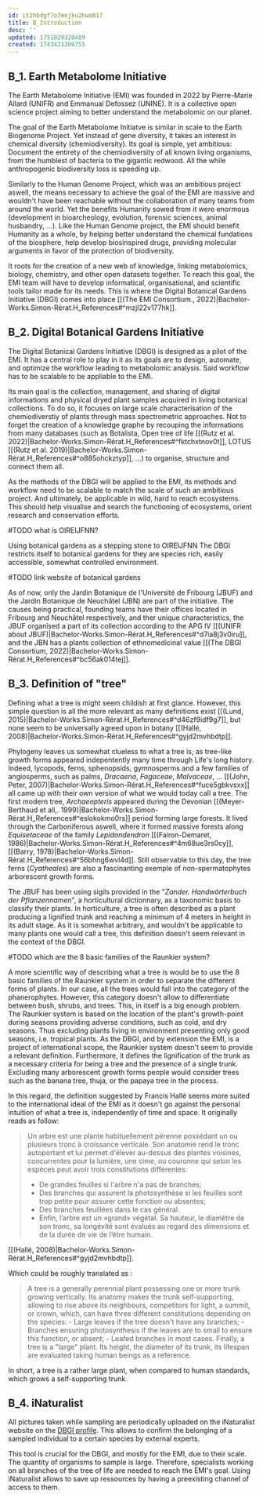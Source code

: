```yaml
---
id: it2hbdgf7o7mejku2hwo817
title: B_Introduction
desc: ''
updated: 1751029320489
created: 1743421306755
---
```


## B_1. Earth Metabolome Initiative

The Earth Metabolome Initiative (EMI) was founded in 2022 by Pierre-Marie Allard (UNIFR) and Emmanual Defossez (UNINE). It is a collective open science project aiming to better understand the metabolomic on our planet.

The goal of the Earth Metabolome Initiatve is similar in scale to the Earth Biogenome Project. Yet instead of gene diversity, it takes an interest in chemical diversity (chemiodiversity). Its goal is simple, yet ambitious: Document the entirety of the chemiodiversity of all known living organisms, from the humblest of bacteria to the gigantic redwood. All the while anthropogenic biodiversity loss is speeding up.

Similarly to the Human Genome Project, which was an ambitious project aswell, the means necessary to achieve the goal of the EMI are massive and wouldn't have been reachable without the collaboration of many teams from around the world. Yet the benefits Humanity sowed from it were enormous (development in bioarcheology, evolution, forensic sciences, animal husbandry, ...).
Like the Human Genome project, the EMI should benefit Humanity as a whole, by helping better understand the chemical fundations of the biosphere, help develop biosinspired drugs, providing molecular arguments in favor of the protection of biodiversity.

It roots for the creation of a new web of knowledge, linking metabolomics, biology, chemistry, and other open datasets together.
To reach this goal, the EMI team will have to develop informatical, organisational, and scientific tools tailor made for its needs.
This is where the Digital Botanical Gardens Initiative (DBGI) comes into place [[(The EMI Consortium., 2022)|Bachelor-Works.Simon-Rérat.H_References#^mzjl22v177hk]].

## B_2. Digital Botanical Gardens Initiative

The Digital Botanical Gardens Initiative (DBGI) is designed as a pilot of the EMI. It has a central role to play in it as its goals are to design, automate, and optimize the workflow leading to metabolomic analysis. Said workflow has to be scalable to be appliable to the EMI.

Its main goal is the collection, management, and sharing of digital informations and physical dryed plant samples acquired in living botanical collections.
To do so, it focuses on large scale characterisation of the chemiodiverstiy of plants through mass spectrometric approaches.
Not to forget the creation of a knowledge graphe by recouping the informations from many databases (such as Botalista, Open tree of life [[(Rutz et al. 2022)|Bachelor-Works.Simon-Rérat.H_References#^fktchxtnov0t]], LOTUS [[(Rutz et al. 2019)|Bachelor-Works.Simon-Rérat.H_References#^o885ohckztyp]], ...) to organise, structure and connect them all.

As the methods of the DBGI will be applied to the EMI, its methods and workflow need to be scalable to match the scale of such an ambitious project. And ultimately, be applicable in wild, hard to reach ecosystems.
This should help visualise and search the functioning of ecosystems, orient research and conservation efforts.

#TODO what is OIREIJFNN?


Using botanical gardens as a stepping stone to OIREIJFNN
The DBGI restricts itself to botanical gardens for they are species rich, easily accessible, somewhat controlled environment.

#TODO link website of botanical gardens 

As of now, only the Jardin Botanique de l'Université de Fribourg (JBUF) and the Jardin Botanique de Neuchâtel (JBN) are part of the initiative. The causes being practical, founding teams have their offices located in Fribourg and Neuchâtel respectively, and ther unique characteristics, the JBUF organised a part of its collection according to the APG IV [[(UNIFR about JBUF)|Bachelor-Works.Simon-Rérat.H_References#^d7ia8j3v0iru]], and the JBN has a plants collection of ethnomedicinal value [[(The DBGI Consortium, 2022)|Bachelor-Works.Simon-Rérat.H_References#^bc56ak014tej]].


## B_3. Definition of "tree"

Defining what a tree is might seem childish at first glance. However, this simple question is all the more relevant as many definitions exist [[(Lund, 2015)|Bachelor-Works.Simon-Rérat.H_References#^d46zf9idf9g7]], but none seem to be universally agreed upon in botany [[(Hallé, 2008)|Bachelor-Works.Simon-Rérat.H_References#^gyjd2mvhbdtp]].

Phylogeny leaves us somewhat clueless to what a tree is, as tree-like growth forms appeared indepentently many time through Life's long history. Indeed, lycopods, ferns, sphenopsids, gymnosperms and a few families of angiosperms, such as palms, _Dracaena_, _Fagaceae_, _Malvaceae_, ... [[(John, Peter, 2007)|Bachelor-Works.Simon-Rérat.H_References#^fuce5gbkvsxx]] all came up with their own version of what we would today call a tree. The first modern tree, _Archaeopteris_ appeared during the Devonian [[(Meyer-Berthaud et all,. 1999)|Bachelor-Works.Simon-Rérat.H_References#^eslokokmo0rs]] period forming large forests. It lived through the Carboniferous aswell, where it formed massive forests along _Equisetaceae_ of the family _Lepidondendron_ [[(Fairon-Demaret, 1986)|Bachelor-Works.Simon-Rérat.H_References#^4m68ue3rs0cy]], [[(Barry, 1978)|Bachelor-Works.Simon-Rérat.H_References#^56bhng6wvl4d]]. Still observable to this day, the tree ferns (_Cyatheales_) are also a fascinanting exemple of non-spermatophytes arborescent growth forms.

The JBUF has been using sigils provided in the "_Zander. Handwörterbuch der Pflanzennamen_", a horticultural dictionnary, as a taxonomic basis to classify their plants. In horticulture, a tree is often described as a plant producing a lignified trunk and reaching a minimum of 4 meters in height in its adult stage. As it is somewhat arbitrary, and wouldn't be applicable to many plants one would call a tree, this definition doesn't seem relevant in the context of the DBGI.

#TODO which are the 8 basic families of the Raunkier system?

A more scientific way of describing what a tree is would be to use the 8 basic families of the Raunkier system in order to separate the different forms of plants. In our case, all the trees would fall into the category of the phanerophytes. However, this category doesn't allow to differentiate between bush, shrubs, and trees. This, in itself is a big enough problem. The Raunkier system is based on the location of the plant's growth-point during seasons providing adverse conditions, such as cold, and dry seasons. Thus excluding plants living in environment presenting only good seasons, i.e. tropical plants.
As the DBGI, and by extension the EMI, is a project of international scope, the Raunkier system doesn't seem to provide a relevant definition.
Furthermore, it defines the lignification of the trunk as a necessary criteria for being a tree and the presence of a single trunk. Excluding many arborescent growth forms people would consider trees such as the banana tree, thuja, or the papaya tree in the process.


In this regard, the definition suggested by Francis Hallé seems more suited to the international ideal of the EMI as it doesn't go against the personal intuition of what a tree is, independently of time and space.
It originally reads as follow:

> Un arbre est une plante habituellement pérenne possédant un ou plusieurs tronc à croissance verticale. Son anatomie rend le tronc autoportant et lui permet d'élever au-dessus des plantes voisines, concurrentes pour la lumière, une cime, ou couronne qui selon les espèces peut avoir trois constitutions différentes: 
>   - De grandes feuilles si l'arbre n'a pas de branches;
>   - Des branches qui assurent la photosynthèse si les feuilles sont trop petite pour assurer cette fonction ou absentes;
>   - Des branches feuillées dans le cas général.
>   - Enfin, l’arbre est un «grand» végétal. Sa hauteur, le diamètre de son tronc, sa longévité sont évalués au regard des dimensions et de la durée de vie de l’être humain.

 [[(Hallé, 2008)|Bachelor-Works.Simon-Rérat.H_References#^gyjd2mvhbdtp]].

Which could be roughly translated as :

> A tree is a generally perennial plant possessing one or more trunk growing vertically. Its anatomy makes the trunk self-supporting, allowing to rise above its neighbours, competitors for light, a summit, or crown, which, can have three different constitutions depending on the species:
>     - Large leaves if the tree doesn't have any branches;
>     - Branches ensuring photosynthesis if the leaves are to small to ensure this function, or absent;
>     - Leafed branches in most cases.
> Finally, a tree is a "large" plant. Its height, the diameter of its trunk, its lifespan are evaluated taking human beings as a reference.


In short, a tree is a rather large plant, when compared to human standards, which grows a self-supporting trunk.

## B_4. iNaturalist
All pictures taken while sampling are periodically uploaded on the iNaturalist website on the [DBGI profile](https://www.inaturalist.org/projects/digital-botanical-gardens-initiative). This allows to confirm the belonging of a sampled individual to a certain species by external experts. 

This tool is crucial for the DBGI, and mostly for the EMI, due to their scale. The quantity of organisms to sample is large. Therefore, specialists working on all branches of the tree of life are needed to reach the EMI's goal. Using iNaturalist allows to save up ressources by having a preexisting channel of access to them.
